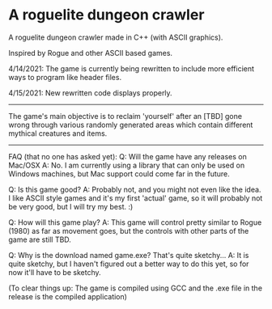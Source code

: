 # A roguelite dungeon crawler
 A roguelite dungeon crawler made in C++ (with ASCII graphics).
 
 Inspired by Rogue and other ASCII based games. 

4/14/2021: The game is currently being rewritten to include more efficient ways to program like header files.

4/15/2021: New rewritten code displays properly.

---

The game's main objective is to reclaim 'yourself' after an [TBD] gone wrong through various randomly generated areas which contain different mythical creatures and items.

---

FAQ (that no one has asked yet):
Q: Will the game have any releases on Mac/OSX
A: No. I am currently using a library that can only be used on Windows machines, but Mac support could come far in the future.

Q: Is this game good?
A: Probably not, and you might not even like the idea. I like ASCII style games and it's my first 'actual' game, so it will probably not be very good, but I will try my best. :)

Q: How will this game play?
A: This game will control pretty similar to Rogue (1980) as far as movement goes, but the controls with other parts of the game are still TBD.

Q: Why is the download named game.exe? That's quite sketchy...
A: It is quite sketchy, but I haven't figured out a better way to do this yet, so for now it'll have to be sketchy.

(To clear things up: The game is compiled using GCC and the .exe file in the release is the compiled application)
